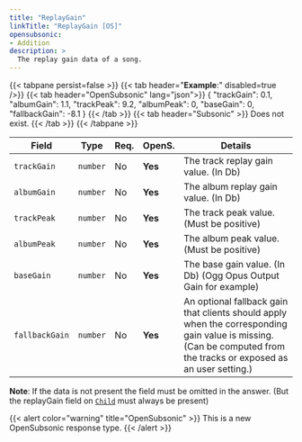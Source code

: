 ```yaml
---
title: "ReplayGain"
linkTitle: "ReplayGain [OS]"
opensubsonic:
- Addition
description: >
  The replay gain data of a song.
---
```


{{< tabpane persist=false >}}
{{< tab header="**Example**:" disabled=true />}}
{{< tab header="OpenSubsonic" lang="json">}}
{
    "trackGain": 0.1,
    "albumGain": 1.1,
    "trackPeak": 9.2,
    "albumPeak": 0,
    "baseGain": 0,
    "fallbackGain": -8.1
}
{{< /tab >}}
{{< tab header="Subsonic"  >}}
Does not exist.
{{< /tab >}}
{{< /tabpane >}}

| Field |  Type | Req. | OpenS. | Details |
| --- | --- | --- | --- | --- |
| `trackGain` | `number` | No | **Yes**    | The track replay gain value. (In Db) |
| `albumGain` | `number` | No | **Yes**    | The album replay gain value. (In Db) |
| `trackPeak` | `number` | No | **Yes**    | The track peak value. (Must be positive) |
| `albumPeak` | `number` | No | **Yes**    | The album peak value. (Must be positive) |
| `baseGain` | `number` | No | **Yes**    | The base gain value. (In Db) (Ogg Opus Output Gain for example) |
| `fallbackGain` | `number` | No | **Yes**    | An optional fallback gain that clients should apply when the corresponding gain value is missing. (Can be computed from the tracks or exposed as an user setting.) |

**Note**: If the data is not present the field must be omitted in the answer. (But the replayGain field on [`Child`](../child) must always be present)

{{< alert color="warning" title="OpenSubsonic" >}}
This is a new OpenSubsonic response type.
{{< /alert >}}
